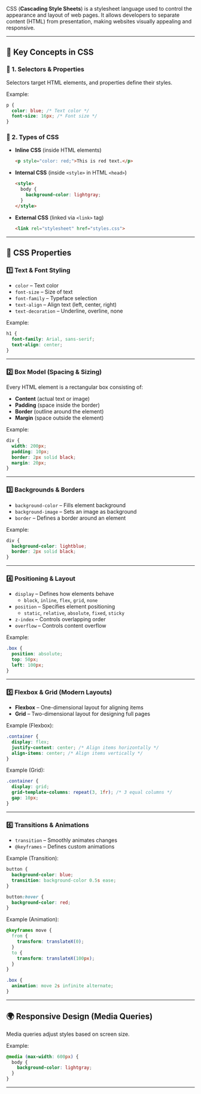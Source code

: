 CSS (**Cascading Style Sheets**) is a stylesheet language used to control the appearance and layout of web pages. It allows developers to separate content (HTML) from presentation, making websites visually appealing and responsive.  

---

## 🔹 **Key Concepts in CSS**  

### 📌 1. **Selectors & Properties**  
Selectors target HTML elements, and properties define their styles.  

Example:  
```css
p {
  color: blue; /* Text color */
  font-size: 16px; /* Font size */
}
```

### 📌 2. **Types of CSS**  
- **Inline CSS** (inside HTML elements)  
  ```html
  <p style="color: red;">This is red text.</p>
  ```
- **Internal CSS** (inside `<style>` in HTML `<head>`)  
  ```html
  <style>
    body {
      background-color: lightgray;
    }
  </style>
  ```
- **External CSS** (linked via `<link>` tag)  
  ```html
  <link rel="stylesheet" href="styles.css">
  ```

---

## 🎨 **CSS Properties**  

### 1️⃣ **Text & Font Styling**  
- `color` – Text color  
- `font-size` – Size of text  
- `font-family` – Typeface selection  
- `text-align` – Align text (left, center, right)  
- `text-decoration` – Underline, overline, none  

Example:  
```css
h1 {
  font-family: Arial, sans-serif;
  text-align: center;
}
```

---

### 2️⃣ **Box Model (Spacing & Sizing)**  
Every HTML element is a rectangular box consisting of:  
- **Content** (actual text or image)  
- **Padding** (space inside the border)  
- **Border** (outline around the element)  
- **Margin** (space outside the element)  

Example:  
```css
div {
  width: 200px;
  padding: 10px;
  border: 2px solid black;
  margin: 20px;
}
```

---

### 3️⃣ **Backgrounds & Borders**  
- `background-color` – Fills element background  
- `background-image` – Sets an image as background  
- `border` – Defines a border around an element  

Example:  
```css
div {
  background-color: lightblue;
  border: 2px solid black;
}
```

---

### 4️⃣ **Positioning & Layout**  
- `display` – Defines how elements behave  
  - `block`, `inline`, `flex`, `grid`, `none`  
- `position` – Specifies element positioning  
  - `static`, `relative`, `absolute`, `fixed`, `sticky`  
- `z-index` – Controls overlapping order  
- `overflow` – Controls content overflow  

Example:  
```css
.box {
  position: absolute;
  top: 50px;
  left: 100px;
}
```

---

### 5️⃣ **Flexbox & Grid (Modern Layouts)**  
- **Flexbox** – One-dimensional layout for aligning items  
- **Grid** – Two-dimensional layout for designing full pages  

Example (Flexbox):  
```css
.container {
  display: flex;
  justify-content: center; /* Align items horizontally */
  align-items: center; /* Align items vertically */
}
```

Example (Grid):  
```css
.container {
  display: grid;
  grid-template-columns: repeat(3, 1fr); /* 3 equal columns */
  gap: 10px;
}
```

---

### 6️⃣ **Transitions & Animations**  
- `transition` – Smoothly animates changes  
- `@keyframes` – Defines custom animations  

Example (Transition):  
```css
button {
  background-color: blue;
  transition: background-color 0.5s ease;
}

button:hover {
  background-color: red;
}
```

Example (Animation):  
```css
@keyframes move {
  from {
    transform: translateX(0);
  }
  to {
    transform: translateX(100px);
  }
}

.box {
  animation: move 2s infinite alternate;
}
```

---

## 🌍 **Responsive Design (Media Queries)**  
Media queries adjust styles based on screen size.  

Example:  
```css
@media (max-width: 600px) {
  body {
    background-color: lightgray;
  }
}
```

---
